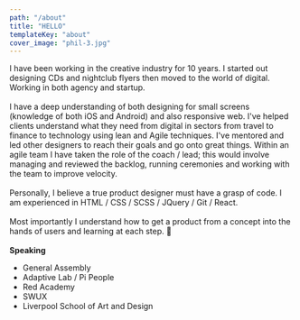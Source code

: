 ```yaml
---
path: "/about"
title: "HELLO"
templateKey: "about"
cover_image: "phil-3.jpg"
---
```


I have been working in the creative industry for 10 years. I started out designing CDs and nightclub flyers then moved to the world of digital. Working in both agency and startup.
<br><br>
I have a deep understanding of both designing for small screens (knowledge of both iOS and Android) and also responsive web. I've helped clients understand what they need from digital in sectors from travel to finance to technology using lean and Agile techniques. I've mentored and led other designers to reach their goals and go onto great things. Within an agile team I have taken the role of the coach / lead; this would involve managing and reviewed the backlog, running ceremonies and working with the team to improve velocity.
<br><br>
Personally, I believe a true product designer must have a grasp of code. I am experienced in HTML / CSS / SCSS / JQuery / Git / React.
<br><br>
Most importantly I understand how to get a product from a concept into the hands of users and learning at each step. 🔵
<br><br>
**Speaking**

- General Assembly
- Adaptive Lab / Pi People
- Red Academy
- SWUX
- Liverpool School of Art and Design
